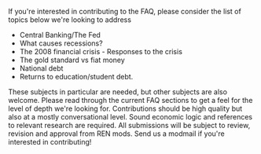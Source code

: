 If you're interested in contributing to the FAQ, please consider the list of topics below we're looking to address

* Central Banking/The Fed
* What causes recessions?
* The 2008 financial crisis - Responses to the crisis
* The gold standard vs fiat money
* National debt
* Returns to education/student debt.

These subjects in particular are needed, but other subjects are also welcome.  Please read through the current FAQ sections to get a feel for the level of depth we're looking for.  Contributions should be high quality but also at a mostly conversational level.  Sound economic logic and references to relevant research are required.  All submissions will be subject to review, revision and approval from REN mods.  Send us a modmail if you're interested in contributing!